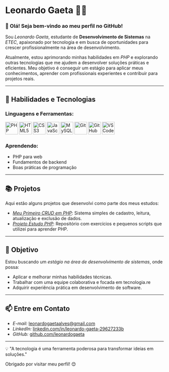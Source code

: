 # Leonardo Gaeta 👨‍💻

### 👋 Olá! Seja bem-vindo ao meu perfil no GitHub!

Sou *Leonardo Gaeta*, estudante de **Desenvolvimento de Sistemas** na *ETEC*, apaixonado por tecnologia e em busca de oportunidades para crescer profissionalmente na área de desenvolvimento.  

Atualmente, estou aprimorando minhas habilidades em *PHP* e explorando outras tecnologias que me ajudem a desenvolver soluções práticas e eficientes. Meu objetivo é conseguir um estágio para aplicar meus conhecimentos, aprender com profissionais experientes e contribuir para projetos reais.

---

## 🚀 Habilidades e Tecnologias

### Linguagens e Ferramentas:
<p align="left">
  <img src="https://cdn.jsdelivr.net/gh/devicons/devicon/icons/php/php-original.svg" alt="PHP" width="40" height="40"/>
  <img src="https://cdn.jsdelivr.net/gh/devicons/devicon/icons/html5/html5-original.svg" alt="HTML5" width="40" height="40"/>
  <img src="https://cdn.jsdelivr.net/gh/devicons/devicon/icons/css3/css3-original.svg" alt="CSS3" width="40" height="40"/>
  <img src="https://cdn.jsdelivr.net/gh/devicons/devicon/icons/javascript/javascript-original.svg" alt="JavaScript" width="40" height="40"/>
  <img src="https://cdn.jsdelivr.net/gh/devicons/devicon/icons/mysql/mysql-original.svg" alt="MySQL" width="40" height="40"/>
  <img src="https://cdn.jsdelivr.net/gh/devicons/devicon/icons/git/git-original.svg" alt="Git" width="40" height="40"/>
  <img src="https://cdn.jsdelivr.net/gh/devicons/devicon/icons/github/github-original.svg" alt="GitHub" width="40" height="40"/>
  <img src="https://cdn.jsdelivr.net/gh/devicons/devicon/icons/vscode/vscode-original.svg" alt="VS Code" width="40" height="40"/>
</p>

### Aprendendo:
- PHP para web
- Fundamentos de backend
- Boas práticas de programação

---

## 📚 Projetos
Aqui estão alguns projetos que desenvolvi como parte dos meus estudos:  
- *[Meu Primeiro CRUD em PHP](https://github.com/LeonardoGaeta/Sistema-Gerenciador-de-Estoque)*: Sistema simples de cadastro, leitura, atualização e exclusão de dados.  
- *[Projeto Estudo PHP](https://github.com/LeonardoGaeta/Projeto-Estudo-PHP)*: Repositório com exercícios e pequenos scripts que utilizei para aprender PHP.

---

## 🎯 Objetivo
Estou buscando um *estágio na área de desenvolvimento de sistemas*, onde possa:
- Aplicar e melhorar minhas habilidades técnicas.
- Trabalhar com uma equipe colaborativa e focada em tecnologia.re
- Adquirir experiência prática em desenvolvimento de software.

---

## 📫 Entre em Contato
- *E-mail:* leonardogaetaalves@gmail.com
- *LinkedIn:* [linkedin.com/in/leonardo-gaeta-29627233b](https://www.linkedin.com/in/leonardo-gaeta-29627233b/)
- *GitHub:* [github.com/leonardogaeta](https://github.com/LeonardoGaeta)

---

💡 "A tecnologia é uma ferramenta poderosa para transformar ideias em soluções."  

Obrigado por visitar meu perfil! 😊
